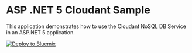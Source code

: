 # ASP .NET 5 Cloudant Sample

This application demonstrates how to use the Cloudant NoSQL DB Service in an ASP.NET 5 application.

[![Deploy to Bluemix](https://bluemix.net/deploy/button.png)](https://bluemix.net/deploy)



